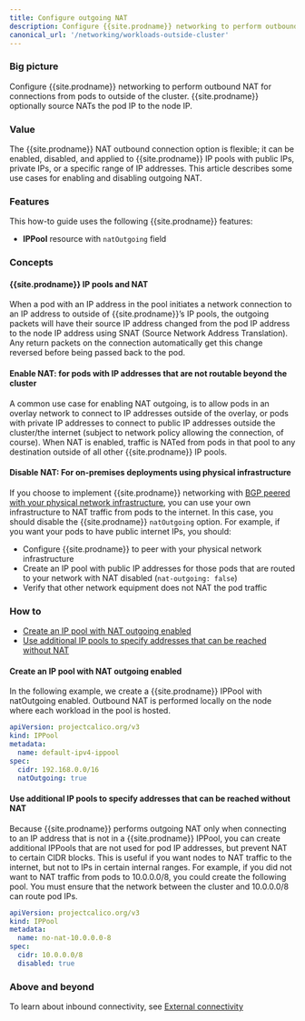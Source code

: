 ```yaml
---
title: Configure outgoing NAT
description: Configure {{site.prodname}} networking to perform outbound NAT for connections from pods to outside of the cluster.
canonical_url: '/networking/workloads-outside-cluster'
---
```


### Big picture

Configure {{site.prodname}} networking to perform outbound NAT for connections from pods to outside of the cluster. {{site.prodname}} optionally source NATs the pod IP to the node IP.

### Value

The {{site.prodname}} NAT outbound connection option is flexible; it can be enabled, disabled, and applied to {{site.prodname}} IP pools with public IPs, private IPs, or a specific range of IP addresses. This article describes some use cases for enabling and disabling outgoing NAT.

### Features

This how-to guide uses the following {{site.prodname}} features:

- **IPPool** resource with `natOutgoing` field

### Concepts

#### {{site.prodname}} IP pools and NAT

When a pod with an IP address in the pool initiates a network connection to an IP address to outside of {{site.prodname}}’s IP pools, the outgoing packets will have their source IP address changed from the pod IP address to the node IP address using SNAT (Source Network Address Translation). Any return packets on the connection automatically get this change reversed before being passed back to the pod.

#### Enable NAT: for pods with IP addresses that are not routable beyond the cluster

A common use case for enabling NAT outgoing, is to allow pods in an overlay network to connect to IP addresses outside of the overlay, or pods with private IP addresses to connect to public IP addresses outside the cluster/the internet (subject to network policy allowing the connection, of course). When NAT is enabled, traffic is NATed from pods in that pool to any destination outside of all other {{site.prodname}} IP pools.

#### Disable NAT: For on-premises deployments using physical infrastructure 

If you choose to implement {{site.prodname}} networking with [BGP peered with your physical network infrastructure]({{site.baseurl}}/networking/bgp), you can use your own infrastructure to NAT traffic from pods to the internet. In this case, you should disable the {{site.prodname}} `natOutgoing` option. For example, if you want your pods to have public internet IPs, you should:

- Configure {{site.prodname}} to peer with your physical network infrastructure
- Create an IP pool with public IP addresses for those pods that are routed to your network with NAT disabled (`nat-outgoing: false`)
- Verify that other network equipment does not NAT the pod traffic

### How to

- [Create an IP pool with NAT outgoing enabled](#create-an-ip-pool-with-nat-outgoing-enabled)
- [Use additional IP pools to specify addresses that can be reached without NAT](#use-additional-ip-pools-to-specify-addresses-that-can-be-reached-without-nat)

#### Create an IP pool with NAT outgoing enabled

In the following example, we create a {{site.prodname}} IPPool with natOutgoing enabled. Outbound NAT is performed locally on the node where each workload in the pool is hosted.

```yaml
apiVersion: projectcalico.org/v3
kind: IPPool
metadata:
  name: default-ipv4-ippool
spec:
  cidr: 192.168.0.0/16
  natOutgoing: true
```

#### Use additional IP pools to specify addresses that can be reached without NAT

Because {{site.prodname}} performs outgoing NAT only when connecting to an IP address that is not in a {{site.prodname}} IPPool, you can create additional IPPools that are not used for pod IP addresses, but prevent NAT to certain CIDR blocks. This is useful if you want nodes to NAT traffic to the internet, but not to IPs in certain internal ranges. For example, if you did not want to NAT traffic from pods to 10.0.0.0/8, you could create the following pool. You must ensure that the network between the cluster and 10.0.0.0/8 can route pod IPs.

```yaml
apiVersion: projectcalico.org/v3
kind: IPPool
metadata:
  name: no-nat-10.0.0.0-8
spec:
  cidr: 10.0.0.0/8
  disabled: true
```

### Above and beyond

To learn about inbound connectivity, see [External connectivity]({{site.baseurl}}/networking/external-connectivity)

